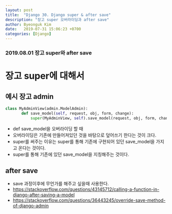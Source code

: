 ```yaml
---
layout: post
title:  "Django 30. Django super & after save"
description: "장고 super 오버라이딩과 after save"
author: Byeonguk Kim
date:   2019-07-31 15:06:23 +0700
categories: [Django]
---
```


### 2019.08.01 장고 super와 after save

# 장고 super에 대해서 

## 예시 장고 admin

```python
class MyAdminView(admin.ModelAdmin):
       def save_model(self, request, obj, form, change):
           super(MyAdminView, self).save_model(request, obj, form, change)
```

* def save_model을 오버라이딩 할 때
* 오버라이딩은 기존에 만들어져있던 것을 바탕으로 덮어쓰기 한다는 것이 크다.
* super를 써주는 이유는 super를 통해 기존에 구현되어 있던 save_model을 가지고 온다는 것이다.
* super를 통해 기존에 있던 save_model을 지칭해주는 것이다.

## after save

* save 과정이후에 무언가를 해주고 싶을때 사용한다.
* https://stackoverflow.com/questions/43145712/calling-a-function-in-django-after-saving-a-model
* https://stackoverflow.com/questions/36443245/override-save-method-of-django-admin








